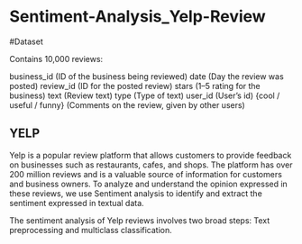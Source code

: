 # Sentiment-Analysis_Yelp-Review



#Dataset

Contains 10,000 reviews:

business_id (ID of the business being reviewed)
date (Day the review was posted)
review_id (ID for the posted review)
stars (1–5 rating for the business)
text (Review text)
type (Type of text)
user_id (User’s id)
{cool / useful / funny} (Comments on the review, given by other users)



## YELP

Yelp is a popular review platform that allows customers to provide feedback on businesses such as restaurants, cafes, and shops. The platform has over 200 million reviews and is a valuable source of information for customers and business owners. To analyze and understand the opinion expressed in these reviews, we use Sentiment analysis to identify and extract the sentiment expressed in textual data. 



The sentiment analysis of Yelp reviews involves two broad steps: Text preprocessing and multiclass classification. 

